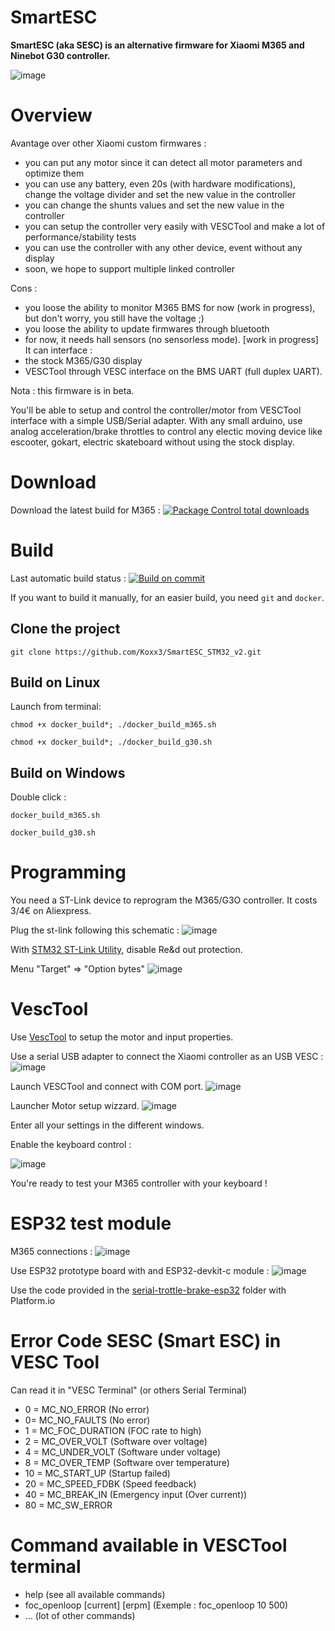# SmartESC

**SmartESC (aka SESC) is an alternative firmware for Xiaomi M365 and Ninebot G30 controller.**

![image](https://user-images.githubusercontent.com/11454444/148704200-e28ee13e-c91b-4aac-8dbf-6021095749a5.png)

# Overview

Avantage over other Xiaomi custom firmwares :
- you can put any motor since it can detect all motor parameters and optimize them
- you can use any battery, even 20s (with hardware modifications), change the voltage divider and set the new value in the controller
- you can change the shunts values and set the new value in the controller
- you can setup the controller very easily with VESCTool and make a lot of performance/stability tests
- you can use the controller with any other device, event without any display
- soon, we hope to support multiple linked controller

Cons :
- you loose the ability to monitor M365 BMS for now (work in progress), but don't worry, you still have the voltage ;)
- you loose the ability to update firmwares through bluetooth
- for now, it needs hall sensors (no sensorless mode). [work in progress]
It can interface :
- the stock M365/G30 display
- VESCTool through VESC interface on the BMS UART (full duplex UART).

Nota : this firmware is in beta. 

You'll be able to setup and control the controller/motor from VESCTool interface with a simple USB/Serial adapter.
With any small arduino, use analog acceleration/brake throttles to control any electic moving device like escooter, gokart, electric skateboard without using the stock display.


# Download 

Download the latest build for M365 : [![Package Control total downloads](https://img.shields.io/github/downloads/Koxx3/SmartESC_STM32_v2/total.svg)](https://github.com/Koxx3/SmartESC_STM32_v2/releases/latest/download/m365.bin)


# Build

Last automatic build status : [![Build on commit](https://github.com/Koxx3/SmartESC_STM32_v2/actions/workflows/build_on_commit.yml/badge.svg)](https://github.com/Koxx3/SmartESC_STM32_v2/actions/workflows/build_on_commit.yml)

If you want to build it manually, for an easier build, you need `git` and `docker`.

## Clone the project
`git clone https://github.com/Koxx3/SmartESC_STM32_v2.git`

## Build on Linux
Launch from terminal:

`chmod +x docker_build*; ./docker_build_m365.sh`

`chmod +x docker_build*; ./docker_build_g30.sh`

## Build on Windows
Double click :

`docker_build_m365.sh`

`docker_build_g30.sh`


# Programming

You need a ST-Link device to reprogram the M365/G3O controller.
It costs 3/4€ on Aliexpress.

Plug the st-link following this schematic :
![image](https://user-images.githubusercontent.com/11454444/146688635-b5a1ed07-3482-420f-b324-9e58b0a19dc9.png)

With [STM32 ST-Link Utility](https://www.st.com/en/development-tools/stsw-link004.html), disable Re&d out protection.

Menu "Target" => "Option bytes"
![image](https://user-images.githubusercontent.com/11454444/146688019-3e5122c7-f3fb-4964-a44f-684af023746e.png)


# VescTool

Use [VescTool](https://vesc-project.com/vesc_tool) to setup the motor and input properties.

Use a serial USB adapter to connect the Xiaomi controller as an USB VESC :
![image](https://user-images.githubusercontent.com/11454444/146688647-e3e4d833-7c93-4b4b-a297-cc61ba52071e.png)

Launch VESCTool and connect with COM port.
![image](https://user-images.githubusercontent.com/11454444/146687240-e393ea2e-dfd9-4fac-870e-4cf526a61187.png)

Launcher Motor setup wizzard.
![image](https://user-images.githubusercontent.com/11454444/146688494-b4a6c183-a89f-4517-af1f-61b5358aad40.png)

Enter all your settings in the different windows.

Enable the keyboard control :

![image](https://user-images.githubusercontent.com/11454444/146688470-adf8a8f7-e3b4-43f4-9038-479d3d5585c5.png)

You're ready to test your M365 controller with your keyboard !


# ESP32 test module

M365 connections :
![image](https://user-images.githubusercontent.com/11454444/146688619-c3bc8e6d-6884-4b1c-81d6-9ec456d1e41b.png)

Use ESP32 prototype board with and ESP32-devkit-c module :
![image](https://user-images.githubusercontent.com/11454444/146688428-d8978339-fab1-4a7b-a88f-305298b6b64f.png)

Use the code provided in the [serial-trottle-brake-esp32](/serial-trottle-brake-esp32) folder with Platform.io

# Error Code SESC (Smart ESC) in VESC Tool

Can read it in "VESC Terminal" (or others Serial Terminal)

- 0 = MC_NO_ERROR     (No error)
- 0= MC_NO_FAULTS     (No error)
- 1 = MC_FOC_DURATION (FOC rate to high)
- 2 = MC_OVER_VOLT    (Software over voltage)
- 4 = MC_UNDER_VOLT   (Software under voltage)
- 8 = MC_OVER_TEMP    (Software over temperature)
- 10 = MC_START_UP    (Startup failed)
- 20 = MC_SPEED_FDBK  (Speed feedback)
- 40 = MC_BREAK_IN    (Emergency input (Over current))
- 80 = MC_SW_ERROR

# Command available in VESCTool terminal

- help (see all available commands)
- foc_openloop [current] [erpm]  (Exemple : foc_openloop 10 500)
- ... (lot of other commands)
